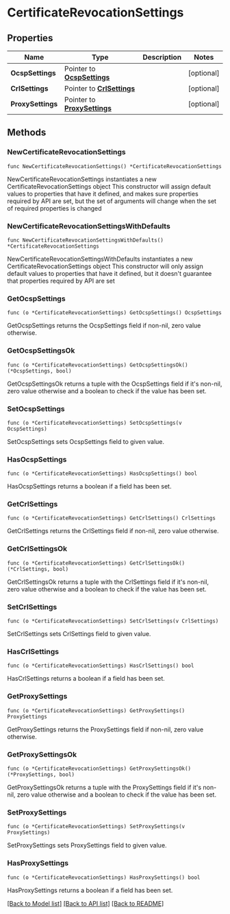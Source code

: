 # CertificateRevocationSettings

## Properties

Name | Type | Description | Notes
------------ | ------------- | ------------- | -------------
**OcspSettings** | Pointer to [**OcspSettings**](OcspSettings.md) |  | [optional] 
**CrlSettings** | Pointer to [**CrlSettings**](CrlSettings.md) |  | [optional] 
**ProxySettings** | Pointer to [**ProxySettings**](ProxySettings.md) |  | [optional] 

## Methods

### NewCertificateRevocationSettings

`func NewCertificateRevocationSettings() *CertificateRevocationSettings`

NewCertificateRevocationSettings instantiates a new CertificateRevocationSettings object
This constructor will assign default values to properties that have it defined,
and makes sure properties required by API are set, but the set of arguments
will change when the set of required properties is changed

### NewCertificateRevocationSettingsWithDefaults

`func NewCertificateRevocationSettingsWithDefaults() *CertificateRevocationSettings`

NewCertificateRevocationSettingsWithDefaults instantiates a new CertificateRevocationSettings object
This constructor will only assign default values to properties that have it defined,
but it doesn't guarantee that properties required by API are set

### GetOcspSettings

`func (o *CertificateRevocationSettings) GetOcspSettings() OcspSettings`

GetOcspSettings returns the OcspSettings field if non-nil, zero value otherwise.

### GetOcspSettingsOk

`func (o *CertificateRevocationSettings) GetOcspSettingsOk() (*OcspSettings, bool)`

GetOcspSettingsOk returns a tuple with the OcspSettings field if it's non-nil, zero value otherwise
and a boolean to check if the value has been set.

### SetOcspSettings

`func (o *CertificateRevocationSettings) SetOcspSettings(v OcspSettings)`

SetOcspSettings sets OcspSettings field to given value.

### HasOcspSettings

`func (o *CertificateRevocationSettings) HasOcspSettings() bool`

HasOcspSettings returns a boolean if a field has been set.

### GetCrlSettings

`func (o *CertificateRevocationSettings) GetCrlSettings() CrlSettings`

GetCrlSettings returns the CrlSettings field if non-nil, zero value otherwise.

### GetCrlSettingsOk

`func (o *CertificateRevocationSettings) GetCrlSettingsOk() (*CrlSettings, bool)`

GetCrlSettingsOk returns a tuple with the CrlSettings field if it's non-nil, zero value otherwise
and a boolean to check if the value has been set.

### SetCrlSettings

`func (o *CertificateRevocationSettings) SetCrlSettings(v CrlSettings)`

SetCrlSettings sets CrlSettings field to given value.

### HasCrlSettings

`func (o *CertificateRevocationSettings) HasCrlSettings() bool`

HasCrlSettings returns a boolean if a field has been set.

### GetProxySettings

`func (o *CertificateRevocationSettings) GetProxySettings() ProxySettings`

GetProxySettings returns the ProxySettings field if non-nil, zero value otherwise.

### GetProxySettingsOk

`func (o *CertificateRevocationSettings) GetProxySettingsOk() (*ProxySettings, bool)`

GetProxySettingsOk returns a tuple with the ProxySettings field if it's non-nil, zero value otherwise
and a boolean to check if the value has been set.

### SetProxySettings

`func (o *CertificateRevocationSettings) SetProxySettings(v ProxySettings)`

SetProxySettings sets ProxySettings field to given value.

### HasProxySettings

`func (o *CertificateRevocationSettings) HasProxySettings() bool`

HasProxySettings returns a boolean if a field has been set.


[[Back to Model list]](../README.md#documentation-for-models) [[Back to API list]](../README.md#documentation-for-api-endpoints) [[Back to README]](../README.md)


